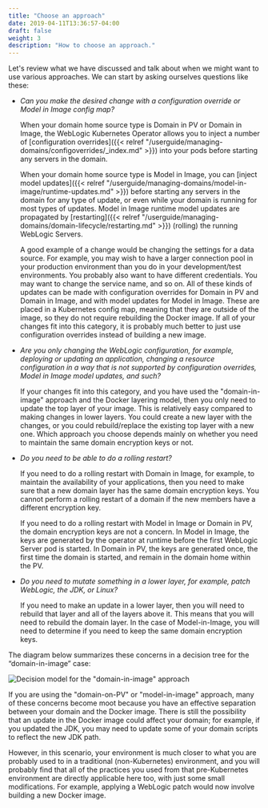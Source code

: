 ```yaml
---
title: "Choose an approach"
date: 2019-04-11T13:36:57-04:00
draft: false
weight: 3
description: "How to choose an approach."
---
```


Let's review what we have discussed and talk about when we might want to use
various approaches.  We can start by asking ourselves questions like these:


- *Can you make the desired change with a configuration override or Model in Image config map?*  

  When your domain home source type is Domain in PV or Domain in Image,
  the WebLogic Kubernetes Operator allows you to inject a number of [configuration
  overrides]({{< relref "/userguide/managing-domains/configoverrides/_index.md" >}})
  into your pods before starting any servers in the domain.  

  When your domain home source type is Model in Image, you can
  [inject model updates]({{< relref "/userguide/managing-domains/model-in-image/runtime-updates.md" >}})
  before starting any servers in the domain for any type of update, or even while your domain
  is running for most types of updates. Model in Image runtime model updates are propagated
  by [restarting]({{< relref "/userguide/managing-domains/domain-lifecycle/restarting.md" >}})
  (rolling) the running WebLogic Servers.

  A good example of a change would be changing the settings for a data
  source. For example, you may wish to have a larger connection pool in your production
  environment than you do in your development/test environments.  You probably also
  want to have different credentials.  You may want to change the service name, and
  so on. All of these kinds of updates can be made with configuration overrides
  for Domain in PV and Domain in Image, and with model updates for Model in Image.
  These are placed in a Kubernetes config map, meaning that they are outside of the image, so
  they do not require rebuilding the Docker image.  If all of your changes fit into
  this category, it is probably much better to just use configuration overrides
  instead of building a new image.  

- *Are you only changing the WebLogic configuration, for example, deploying or updating an
  application, changing a resource configuration in a way that is not supported by
  configuration overrides, Model in Image model updates, and such?*  

  If your changes fit into this category, and you have used the "domain-in-image"
  approach and the Docker layering model, then you only need to update the top layer
  of your image.  This is relatively easy compared to making changes in lower layers.
  You could create a new layer with the changes, or you could rebuild/replace the
  existing top layer with a new one.  Which approach you choose depends mainly on
  whether you need to maintain the same domain encryption keys or not.

- *Do you need to be able to do a rolling restart?*

  If you need to do a rolling restart with Domain in Image,
  for example, to maintain the availability of
  your applications, then you need to make sure that a new domain layer has the same
  domain encryption keys.  You cannot perform a rolling restart of a domain if the
  new members have a different encryption key.

  If you need to do a rolling restart with Model in Image or Domain in PV, the domain
  encryption keys are not a concern. In Model in Image, the keys are generated by
  the operator at runtime before the first WebLogic Server pod is started. In Domain in PV,
  the keys are generated once, the first time the domain is started, and remain in the
  domain home within the PV.

- *Do you need to mutate something in a lower layer, for example, patch WebLogic, the JDK, or Linux?*  

  If you need to make an update in a lower layer, then you will need to rebuild that
  layer and all of the layers above it.  This means that you will need to rebuild the
  domain layer.  In the case of Model-in-Image, you will need to determine if you need to
  keep the same domain encryption keys.

The diagram below summarizes these concerns in a decision tree for the “domain-in-image” case:

![Decision model for the "domain-in-image" approach](/weblogic-kubernetes-operator/images/flowchart.png)

If you are using the "domain-on-PV" or "model-in-image" approach, many of these concerns become
moot because you have an effective separation between your domain and the Docker image.
There is still the possibility that an update in the Docker image could affect your domain;
for example, if you updated the JDK, you may need to update some of your domain scripts
to reflect the new JDK path.  

However, in this scenario, your environment is much closer to what you are probably used
to in a traditional (non-Kubernetes) environment, and you will probably find that all of
the practices you used from that pre-Kubernetes environment are directly applicable here
too, with just some small modifications.  For example, applying a WebLogic patch would
now involve building a new Docker image.
